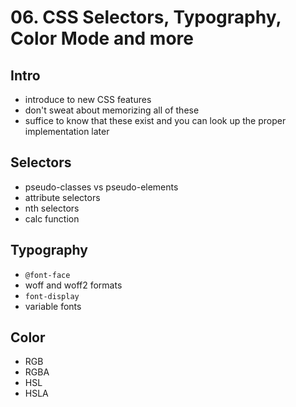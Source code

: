 # 06. CSS Selectors, Typography, Color Mode and more

## Intro 

- introduce to new CSS features
- don't sweat about memorizing all of these 
- suffice to know that these exist and you can look up the proper implementation later

## Selectors

- pseudo-classes vs pseudo-elements
- attribute selectors
- nth selectors
- calc function 

## Typography

- `@font-face`
- woff and woff2 formats
- `font-display`
- variable fonts

## Color

- RGB
- RGBA
- HSL
- HSLA